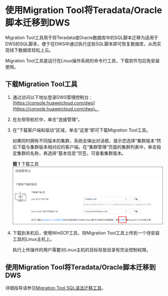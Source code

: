 # 使用Migration Tool将Teradata/Oracle脚本迁移到DWS<a name="dws_01_0127"></a>

Migration Tool工具用于将Teradata或Oracle数据库中的SQL脚本迁移为适用于DWS的SQL脚本，便于在DWS中通过执行这些SQL脚本即可恢复数据库，从而实现线下数据库轻松上云。

Migration Tool工具是运行在Linux操作系统的命令行工具，下载软件包后免安装使用。

## 下载Migration Tool工具<a name="section18403151314159"></a>

1.  通过访问以下地址登录DWS管理控制台：[https://console.huaweicloud.com/dws](https://console.huaweicloud.com/dws)。
2.  在左侧导航栏中，单击“连接管理“。
3.  在“下载客户端和驱动“区域，单击“这里“即可下载Migration Tool工具。

    如果同时拥有不同版本的集群，系统会弹出对话框，提示您选择“集群版本“然后下载与集群版本相对应的客户端。在“集群管理“页面的集群列表中，单击指定集群的名称，再选择“基本信息“页签，可查看集群版本。

    **图 1**  下载工具<a name="fig124047414259"></a>  
    ![](figures/下载工具.png "下载工具")

4.  下载到本机后，使用WinSCP工具，将Migration Tool工具上传到一个待安装工具的Linux主机上。

    执行上传操作的用户需要对Linux主机的目标存放目录有完全控制权限。


## 使用Migration Tool将Teradata/Oracle脚本迁移到DWS<a name="section356617508152"></a>

详细指导请参见[Migration Tool SQL语法迁移工具](https://support.huaweicloud.com/tg-dws/mt_tool_index.html)。

